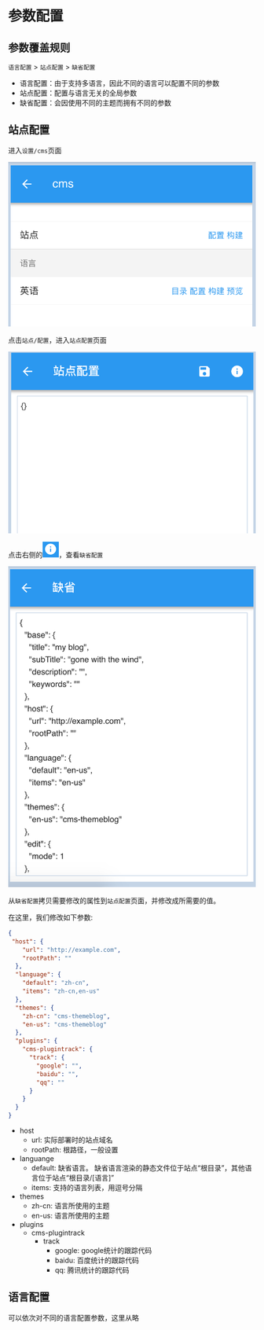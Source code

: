 # 参数配置

## 参数覆盖规则

`语言配置` > `站点配置` > `缺省配置`

- 语言配置：由于支持多语言，因此不同的语言可以配置不同的参数
- 站点配置：配置与语言无关的全局参数
- 缺省配置：会因使用不同的主题而拥有不同的参数

## 站点配置

进入`设置/cms`页面

![](../../../assets/images/cms/01.png)

点击`站点/配置`，进入`站点配置`页面

![](../../../assets/images/cms/02.png)

点击右侧的![](../../../assets/images/cms/03.png)，查看`缺省配置`

![](../../../assets/images/cms/04.png)

从`缺省配置`拷贝需要修改的属性到`站点配置`页面，并修改成所需要的值。

在这里，我们修改如下参数:

``` json
{
 "host": {
    "url": "http://example.com",
    "rootPath": ""
  },
  "language": {
    "default": "zh-cn",
    "items": "zh-cn,en-us"
  },
  "themes": {
    "zh-cn": "cms-themeblog",
    "en-us": "cms-themeblog"
  },
  "plugins": {
    "cms-plugintrack": {
      "track": {
        "google": "",
        "baidu": "",
        "qq": ""
      }
    }
  }
}
```

- host
  - url: 实际部署时的站点域名
  - rootPath: 根路径，一般设置
- languange
  - default: 缺省语言。
  缺省语言渲染的静态文件位于站点“根目录”，其他语言位于站点“根目录/[语言]”
  - items: 支持的语言列表，用逗号分隔
- themes
  - zh-cn: 语言所使用的主题
  - en-us: 语言所使用的主题
- plugins
  - cms-plugintrack
    - track
      - google: google统计的跟踪代码
      - baidu: 百度统计的跟踪代码
      - qq: 腾讯统计的跟踪代码

## 语言配置

可以依次对不同的语言配置参数，这里从略


